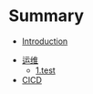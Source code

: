 # Summary

* [Introduction](README.md)
- [运维](opers/README.md)
    * [1.test](opers/README.md)
- [CICD](cicd/README.md)

